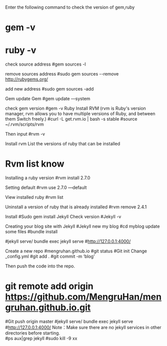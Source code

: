Enter the following command to check the version of gem,ruby
# gem -v
# ruby -v

check source address
#gem sources -l

remove sources address
#sudo gem sources --remove http://rubygems.org/

add new address
#sudo gem sources -add 

Gem
update Gem
#gem update —system

check gem version
#gem -v
Ruby
Install RVM (rvm is Ruby's version manager, rvm allows you to have multiple versions of Ruby, and between them Switch freely.)
#curl -L get.rvm.io | bash -s stable
#source ~/.rvm/scripts/rvm

Then input
#rvm -v 

Install rvm
List the versions of ruby that can be installed
# Rvm list know

Installing a ruby version
#rvm install 2.7.0

Setting  default
#rvm use 2.7.0 —default

View installed ruby 
#rvm list

Uninstall a version of ruby that is already installed
#rvm remove 2.4.1


Install
#Sudo gem install Jekyll
Check version 
#Jekyll -v


Creating your blog site with Jekyll
#Jekyll new my blog
#cd myblog
update some files
#bundle install

#jekyll serve/ bundle exec jekyll serve
#http://127.0.0.1:4000/



Create a new repo
#mengruhan.github.io
#git status
#Git init
Change _config.yml
#git add  .
#git commit -m ‘blog’

Then push the code into the repo.
# git remote add origin https://github.com/MengruHan/mengruhan.github.io.git
#Git push origin master
#jekyll serve/ bundle exec jekyll serve
#http://127.0.0.1:4000/
Note：Make sure there are no jekyll services in other directories before starting.  
#ps aux|grep jekyll
#sudo kill -9 xx





